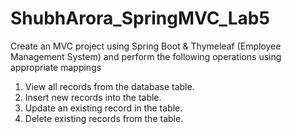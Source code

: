 # ShubhArora_SpringMVC_Lab5

Create an MVC project using Spring Boot & Thymeleaf (Employee
Management System) and perform the following operations using appropriate mappings
1. View all records from the database table.
2. Insert new records into the table.
3. Update an existing record in the table.
4. Delete existing records from the table.
